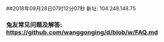 ##2018年09月28日07时12分07秒 新址: 104.248.148.75
### 兔友常见问题及解答: https://github.com/wanggonging/d/blob/w/FAQ.md

